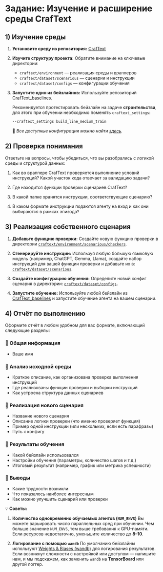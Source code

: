 
#  Задание: Изучение и расширение среды **CrafText**

## 1) Изучение среды

1. **Установите среду из репозитория:**
   [CrafText](https://github.com/AIRI-Institute/CrafText)

2. **Изучите структуру проекта:**
   Обратите внимание на ключевые директории:

   * `craftext/environment` — реализация среды и врапперов
   * `craftext/dataset/scenarious` — сценарии и инструкции
   * `craftext/dataset/configs` — конфигурации обучения

3. **Запустите один из бейзлайнов:**
   Используйте репозиторий [CrafText_baselines](https://github.com/AIRI-Institute/CrafText_baselines).

   Рекомендуется протестировать бейзлайн на задаче **строительства**, для этого при обучении необходимо поменять `craftext_settings`: 

   ```bash
   --craftext_settings build_line_medium_train
   ```

   📘 *Все доступные конфигурации можно найти [здесь](https://github.com/AIRI-Institute/CrafText/tree/main/craftext/dataset/configs).*



## 2) Проверка понимания

Ответьте на вопросы, чтобы убедиться, что вы разобрались с логикой среды и структурой данных:

1. Как во враппере CrafText проверяется выполнение условий инструкций?
   Какой участок кода отвечает за валидацию задачи?

2. Где находится функции проверки сценариев CrafText?

3. В какой папке хранятся инструкции, соответствующие сценарию?

4. В каком формате инструкции подаются агенту на вход и как они выбираются в рамках эпизода?


## 3) Реализация собственного сценария

1. **Добавьте функцию проверки:**
   Создайте новую функцию проверки в директории
   [`craftext/environment/scenarious/checkers`](https://github.com/AIRI-Institute/CrafText/tree/main/craftext/environment/scenarious/checkers).

2. **Сгенерируйте инструкции:**
   Используя любую большую языковую модель (например, ChatGPT, Gemma, Llama),
   создайте набор инструкций для вашей функции проверки и добавьте их в:
   [`craftext/dataset/scenarious`](https://github.com/AIRI-Institute/CrafText/tree/main/craftext/dataset/scenarious).

3. **Создайте конфигурацию обучения:**
   Определите новый конфиг сценария в директории:
   [`craftext/dataset/configs`](https://github.com/AIRI-Institute/CrafText/tree/main/craftext/dataset/configs).

4. **Запустите обучение:**
   Используйте любой бейзлайн из [CrafText_baselines](https://github.com/AIRI-Institute/CrafText_baselines)
   и запустите обучение агента на вашем сценарии.


## 4) Отчёт по выполнению

Оформите отчёт в любом удобном для вас формате, включающий следующие разделы:

### 🔹 Общая информация

* Ваше имя

### 🔹 Анализ исходной среды

* Краткое описание, как организована проверка выполнения инструкций
* Где реализованы функции проверки и выборки инструкций
* Как устроена структура данных сценариев

### 🔹 Реализация нового сценария

* Название нового сценария
* Описание логики проверки (что именно проверяет функция)
* Пример одной инструкции (или нескольких, если есть парафразы)
* Путь к конфигу

### 🔹 Результаты обучения

* Какой бейзлайн использовался
* Настройки обучения (параметры, количество шагов и т.д.)
* Итоговый результат (например, график или метрика успешности)

### 🔹 Выводы

* Какие трудности возникли
* Что показалось наиболее интересным
* Как можно улучшить сценарий или проверки



💡 **Советы:**

1. **Количество одновременно обучаемых агентов (`NUM_ENVS`)**
   Вы можете варьировать число параллельных сред при обучении.
   Чем больше значение `NUM_ENVS`, тем выше требования к GPU-памяти.
   Если ресурсов недостаточно, уменьшите количество до **8–10**.

2. **Логирование с помощью `wandb`**
   По умолчанию бейзлайны используют [Weights & Biases (wandb)](https://wandb.ai) для логирования результатов.
   Если возникнут сложности с настройкой или доступом — напишите нам,
   и мы подскажем, как заменить `wandb` на **TensorBoard** или другой логгер.

